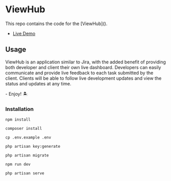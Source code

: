 # ViewHub

<p>This repo contains the code for the [ViewHub]().</p>



- [Live Demo]()

## Usage

<p>ViewHub is an application similar to Jira, with the added benefit of providing both developer and client their own live dashboard. Developers can easily communicate and provide live feedback to each task submitted by the client. Clients will be able to follow live development updates and view the status and updates at any time.</p>
<p>- Enjoy! 🏝️</p>

### Installation

```
npm install
```

```
composer install
```

```
cp .env.example .env
```

```
php artisan key:generate
```

```
php artisan migrate
```

```
npm run dev
```

```
php artisan serve
```
